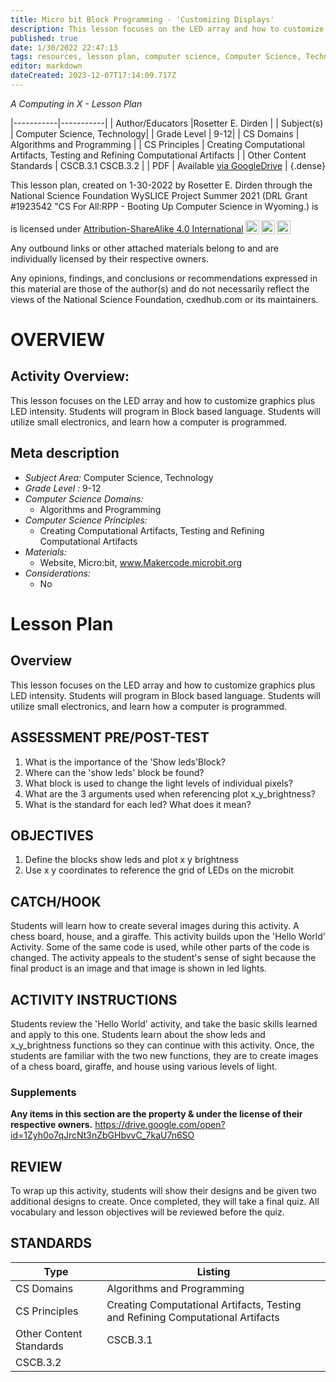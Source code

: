 ```yaml
---
title: Micro bit Block Programming - 'Customizing Displays'
description: This lesson focuses on the LED array and how to customize graphics plus LED intensity.  Students will program in Block based language. Students will utilize small electronics, and learn how a computer is programmed.
published: true
date: 1/30/2022 22:47:13
tags: resources, lesson plan, computer science, Computer Science, Technology 
editor: markdown
dateCreated: 2023-12-07T17:14:09.717Z
---
```

*A Computing in X - Lesson Plan*

|-----------|-----------|
| Author/Educators |Rosetter E. Dirden |
| Subject(s) | Computer Science, Technology|
| Grade Level | 9-12|
| CS Domains | Algorithms and Programming |
| CS Principles | Creating Computational Artifacts, Testing and Refining Computational Artifacts |
| Other Content Standards | CSCB.3.1
CSCB.3.2 | 
| PDF | Available [via GoogleDrive](https://drive.google.com/open?id=1uXoDcRyOzrGcAsajnjFFB8RTL8L-tzi9) |
{.dense}






This lesson plan, created on 1-30-2022 by Rosetter E. Dirden through the National Science Foundation WySLICE Project Summer 2021 (DRL Grant #1923542 "CS For All:RPP - Booting Up Computer Science in Wyoming.) is  <p xmlns:cc="http://creativecommons.org/ns#" >  is licensed under <a href="http://creativecommons.org/licenses/by-sa/4.0/?ref=chooser-v1" target="_blank" rel="license noopener noreferrer" style="display:inline-block;">Attribution-ShareAlike 4.0 International<img style="height:22px!important;margin-left:3px;vertical-align:text-bottom;" src="https://mirrors.creativecommons.org/presskit/icons/cc.svg?ref=chooser-v1"><img style="height:22px!important;margin-left:3px;vertical-align:text-bottom;" src="https://mirrors.creativecommons.org/presskit/icons/by.svg?ref=chooser-v1"><img style="height:22px!important;margin-left:3px;vertical-align:text-bottom;" src="https://mirrors.creativecommons.org/presskit/icons/sa.svg?ref=chooser-v1"></a></p>


Any outbound links or other attached materials belong to and are individually licensed by their respective owners. 


Any opinions, findings, and conclusions or recommendations expressed in this material are those of the author(s) and do not necessarily reflect the views of the National Science Foundation, cxedhub.com or its maintainers.


# OVERVIEW
## Activity Overview:  
This lesson focuses on the LED array and how to customize graphics plus LED intensity.  Students will program in Block based language. Students will utilize small electronics, and learn how a computer is programmed.
## Meta description
+ *Subject Area:* Computer Science, Technology 
+ *Grade Level :* 9-12 
+ *Computer Science Domains:*
   + Algorithms and Programming
+ *Computer Science Principles:*
   + Creating Computational Artifacts, Testing and Refining Computational Artifacts
+ *Materials:* 
   + Website, Micro:bit, www.Makercode.microbit.org
+ *Considerations:*
   + No


# Lesson Plan
## Overview
This lesson focuses on the LED array and how to customize graphics plus LED intensity.  Students will program in Block based language. Students will utilize small electronics, and learn how a computer is programmed.
## ASSESSMENT PRE/POST-TEST
1. What is the importance of the 'Show leds'Block?
2. Where can the 'show leds' block be found?
3. What block is used to change the light levels of individual pixels?
4. What are the 3 arguments used when referencing plot x_y_brightness?
5. What is the standard for each led? What does it mean?
## OBJECTIVES
1. Define the blocks show leds and plot x y brightness
2. Use x y coordinates to reference the grid of LEDs on the microbit


## CATCH/HOOK
Students will learn how to create several images during this activity. A chess board, house, and a giraffe. This activity builds upon the 'Hello World' Activity. Some of the same code is used, while other parts of the code is changed. The activity appeals to the student's sense of sight because the final product is an image and that image is shown in led lights.


## ACTIVITY INSTRUCTIONS
Students review the 'Hello World' activity, and take the basic skills learned and apply to this one. Students learn about the show leds and x_y_brightness functions so they can continue with this activity. Once, the students are familiar with the two new functions, they are to create images of a chess board, giraffe, and house using various levels of light.


### Supplements
**Any items in this section are the property & under the license of their respective owners.**
https://drive.google.com/open?id=1Zyh0o7qJrcNt3nZbGHbvvC_7kaU7n6SO




## REVIEW
To wrap up this activity, students will show their designs and be given two additional designs to create. Once completed, they will take a final quiz. All vocabulary and lesson objectives will be reviewed before the quiz.
## STANDARDS        
| Type | Listing | 
|-----------|-----------|
| CS Domains  | Algorithms and Programming|
| CS Principles   | Creating Computational Artifacts, Testing and Refining Computational Artifacts|
| Other Content Standards | CSCB.3.1
CSCB.3.2  |